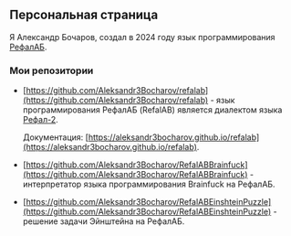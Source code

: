 Персональная страница
------------------------

Я Александр Бочаров, создал в 2024 году язык программирования [РефалАБ](https://github.com/Aleksandr3Bocharov/refalab).

### Мои репозитории

- [https://github.com/Aleksandr3Bocharov/refalab](https://github.com/Aleksandr3Bocharov/refalab) - язык программирования РефалАБ (RefalAB) является
диалектом языка [Рефал-2](http://www.refal.net/~belous/refal2-r.htm).

  Документация: [https://aleksandr3bocharov.github.io/refalab](https://aleksandr3bocharov.github.io/refalab).

- [https://github.com/Aleksandr3Bocharov/RefalABBrainfuck](https://github.com/Aleksandr3Bocharov/RefalABBrainfuck) - интерпретатор языка программирования Brainfuck на РефалАБ.
- [https://github.com/Aleksandr3Bocharov/RefalABEinshteinPuzzle](https://github.com/Aleksandr3Bocharov/RefalABEinshteinPuzzle) - решение задачи Эйнштейна на РефалАБ.


